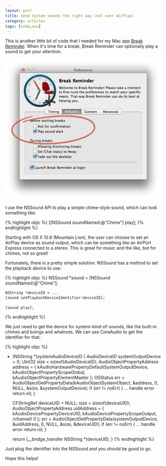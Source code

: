```yaml
---
layout: post
title: Send system sounds the right way (not over AirPlay)
category: articles
tags: [code,osx]
---
```


This is another little bit of code that I needed for my Mac app <a href="http://itunes.apple.com/app/id405918679?mt=12">Break Reminder</a>. When it's time for a break, Break Reminder can optionally play a sound to get your attention.

<img src="/images/posts/send-sound-the-right-way.png">

I use the NSSound API to play a simple chime-style sound, which can look something like:

{% highlight objc %}
    [[NSSound soundNamed:@"Chime"] play];
{% endhighlight %}

Starting with OS X 10.8 (Mountain Lion), the user can choose to set an AirPlay device as sound output, which can be something like an AirPort Express connected to a stereo. This is great for music and the like, but for chimes, not so great! 

Fortunately, there is a pretty simple solution. NSSound has a method to set the playback device to use:

{% highlight objc %}
    NSSound *sound = [NSSound soundNamed:@"Chime"];

    NSString *deviceID = ...
    [sound setPlaybackDeviceIdentifier:deviceID];

    [sound play];
{% endhighlight %}

We just need to get the device for system-kind-of-sounds, like the built-in chimes and boings and whatnots. We can use CoreAudio to get the identifier for that:

{% highlight objc %}
- (NSString *)systemAudioDeviceID
{
    AudioDeviceID systemOutputDevice = 0;
    UInt32 size = sizeof(AudioDeviceID);
    AudioObjectPropertyAddress address = {
        kAudioHardwarePropertyDefaultSystemOutputDevice,
        kAudioObjectPropertyScopeGlobal,
        kAudioObjectPropertyElementMaster
    };
    OSStatus err = AudioObjectGetPropertyData(kAudioObjectSystemObject, &address, 0, NULL, &size, &systemOutputDevice);
    if (err != noErr) {
        ... handle error
        return nil;
    }

    CFStringRef deviceUID = NULL;
    size = sizeof(deviceUID);
    AudioObjectPropertyAddress uidAddress = {
        kAudioDevicePropertyDeviceUID,
        kAudioDevicePropertyScopeOutput,
        /*channel*/ 0
    };
    err = AudioObjectGetPropertyData(systemOutputDevice, &uidAddress, 0, NULL, &size, &deviceUID);
    if (err != noErr) {
        ... handle error
        return nil;
    }

    return (__bridge_transfer NSString *)deviceUID;
}
{% endhighlight %}


Just plug the identifier into the NSSound and you should be good to go.

Hope this helps!
